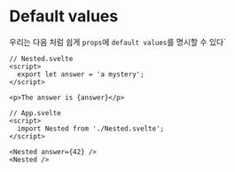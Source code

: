 # Default values
우리는 다음 처럼 쉽게 `props`에 `default values`를 명시할 수 있다`

```svelte
// Nested.svelte
<script>
  export let answer = 'a mystery';
</script>

<p>The answer is {answer}</p>
```

```svelte
// App.svelte
<script>
  import Nested from './Nested.svelte';
</script>

<Nested answer={42} />
<Nested />
```